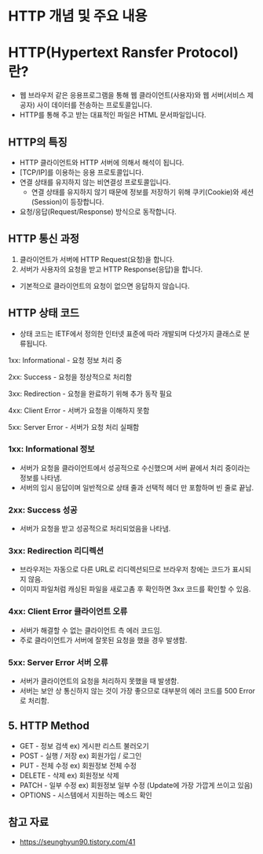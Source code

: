 # HTTP 개념 및 주요 내용

# HTTP(Hypertext Ransfer Protocol)란?

- 웹 브라우저 같은 응용프로그램을 통해 웹 클라이언트(사용자)와 웹 서버(서비스 제공자) 사이 데이터를 전송하는 프로토콜입니다.
- HTTP를 통해 주고 받는 대표적인 파일은 HTML 문서파일입니다.

## HTTP의 특징

- HTTP 클라이언트와 HTTP 서버에 의해서 해석이 됩니다.
- [TCP/IP]를 이용하는 응용 프로토콜입니다.
- 연결 상태를 유지하지 않는 비연결성 프로토콜입니다.
  - 연결 상태를 유지하지 않기 때문에 정보를 저장하기 위해 쿠키(Cookie)와 세션(Session)이 등장합니다.
- 요청/응답(Request/Response) 방식으로 동작합니다.

## HTTP 통신 과정

1. 클라이언트가 서버에 HTTP Request(요청)을 합니다.
2. 서버가 사용자의 요청을 받고 HTTP Response(응답)을 합니다.

- 기본적으로 클라이언트의 요청이 없으면 응답하지 않습니다.


## HTTP 상태 코드

- 상태 코드는 IETF에서 정의한 인터넷 표준에 따라 개발되며 다섯가지 클래스로 분류됩니다.

1xx: Informational - 요청 정보 처리 중

2xx: Success - 요청을 정상적으로 처리함

3xx: Redirection - 요청을 완료하기 위해 추가 동작 필요

4xx: Client Error - 서버가 요청을 이해하지 못함

5xx: Server Error - 서버가 요청 처리 실패함

### 1xx: Informational 정보
- 서버가 요청을 클라이언트에서 성공적으로 수신했으며 서버 끝에서 처리 중이라는 정보를 나타냄.
- 서버의 임시 응답이며 일반적으로 상태 줄과 선택적 헤더 만 포함하며 빈 줄로 끝남.

### 2xx: Success 성공
- 서버가 요청을 받고 성공적으로 처리되었음을 나타냄.

### 3xx: Redirection 리디렉션
- 브라우저는 자동으로 다른 URL로 리디렉션되므로 브라우저 창에는 코드가 표시되지 않음.
- 이미지 파일처럼 캐싱된 파일을 새로고촘 후 확인하면 3xx 코드를 확인할 수 있음.

### 4xx: Client Error 클라이언트 오류
- 서버가 해결할 수 없는 클라이언트 측 에러 코드임.
- 주로 클라이언트가 서버에 잘못된 요청을 했을 경우 발생함.

### 5xx: Server Error 서버 오류
- 서버가 클라이언트의 요청을 처리하지 못했을 때 발생함.
- 서버는 보안 상 통신하지 않는 것이 가장 좋으므로 대부분의 에러 코드를 500 Error로 처리함.


## 5. HTTP Method
- GET - 정보 검색 ex) 게시판 리스트 불러오기
- POST - 실행 / 저장 ex) 회원가입 / 로그인
- PUT - 전체 수정 ex) 회원정보 전체 수정
- DELETE - 삭제 ex) 회원정보 삭제
- PATCH - 일부 수정 ex) 회원정보 일부 수정 (Update에 가장 가깝게 쓰이고 있음)
- OPTIONS - 시스템에서 지원하는 메소드 확인

## 참고 자료
- https://seunghyun90.tistory.com/41
